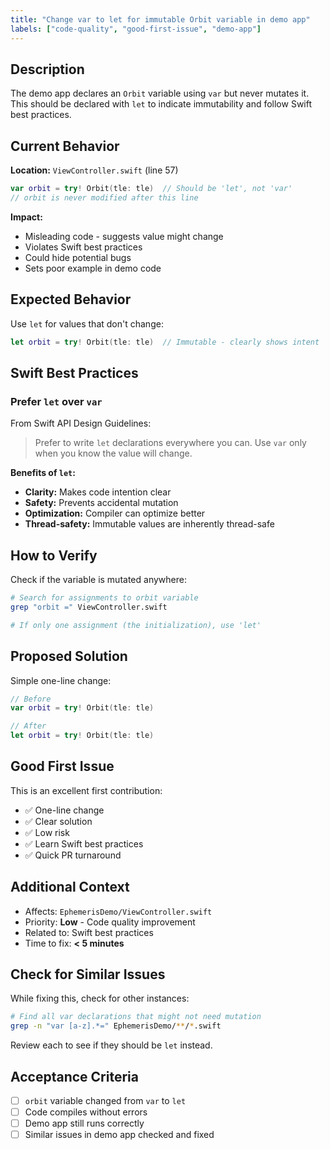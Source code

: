 ```yaml
---
title: "Change var to let for immutable Orbit variable in demo app"
labels: ["code-quality", "good-first-issue", "demo-app"]
---
```


## Description

The demo app declares an `Orbit` variable using `var` but never mutates it. This should be declared with `let` to indicate immutability and follow Swift best practices.

## Current Behavior

**Location:** `ViewController.swift` (line 57)

```swift
var orbit = try! Orbit(tle: tle)  // Should be 'let', not 'var'
// orbit is never modified after this line
```

**Impact:**
- Misleading code - suggests value might change
- Violates Swift best practices
- Could hide potential bugs
- Sets poor example in demo code

## Expected Behavior

Use `let` for values that don't change:

```swift
let orbit = try! Orbit(tle: tle)  // Immutable - clearly shows intent
```

## Swift Best Practices

### Prefer `let` over `var`

From Swift API Design Guidelines:
> Prefer to write `let` declarations everywhere you can. Use `var` only when you know the value will change.

**Benefits of `let`:**
- **Clarity:** Makes code intention clear
- **Safety:** Prevents accidental mutation
- **Optimization:** Compiler can optimize better
- **Thread-safety:** Immutable values are inherently thread-safe

## How to Verify

Check if the variable is mutated anywhere:

```bash
# Search for assignments to orbit variable
grep "orbit =" ViewController.swift

# If only one assignment (the initialization), use 'let'
```

## Proposed Solution

Simple one-line change:

```swift
// Before
var orbit = try! Orbit(tle: tle)

// After
let orbit = try! Orbit(tle: tle)
```

## Good First Issue

This is an excellent first contribution:
- ✅ One-line change
- ✅ Clear solution
- ✅ Low risk
- ✅ Learn Swift best practices
- ✅ Quick PR turnaround

## Additional Context

- Affects: `EphemerisDemo/ViewController.swift`
- Priority: **Low** - Code quality improvement
- Related to: Swift best practices
- Time to fix: **< 5 minutes**

## Check for Similar Issues

While fixing this, check for other instances:

```bash
# Find all var declarations that might not need mutation
grep -n "var [a-z].*=" EphemerisDemo/**/*.swift
```

Review each to see if they should be `let` instead.

## Acceptance Criteria

- [ ] `orbit` variable changed from `var` to `let`
- [ ] Code compiles without errors
- [ ] Demo app still runs correctly
- [ ] Similar issues in demo app checked and fixed
